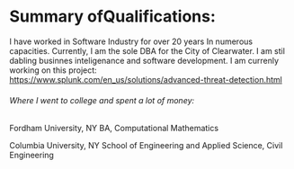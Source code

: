 # Summary ofQualifications:
I have worked in Software Industry for over 20 years In numerous capacities. Currently, I am the sole DBA for the City of Clearwater.  I am stil dabling businnes inteligenance and software development.  I am currenly working on this project: https://www.splunk.com/en_us/solutions/advanced-threat-detection.html

###### Where I went to college and spent a lot of money:

Fordham University, NY BA, Computational Mathematics 

Columbia University, NY School of Engineering and Applied Science, Civil Engineering

